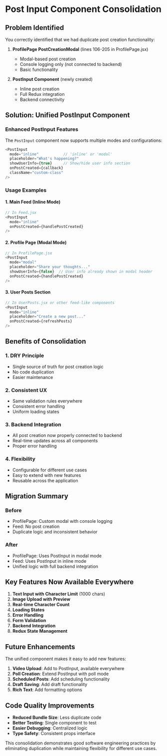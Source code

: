 # Post Input Component Consolidation

## Problem Identified

You correctly identified that we had duplicate post creation functionality:

1. **ProfilePage PostCreationModal** (lines 106-205 in ProfilePage.jsx)
   - Modal-based post creation
   - Console logging only (not connected to backend)
   - Basic functionality

2. **PostInput Component** (newly created)
   - Inline post creation
   - Full Redux integration
   - Backend connectivity

## Solution: Unified PostInput Component

### Enhanced PostInput Features

The `PostInput` component now supports multiple modes and configurations:

```javascript
<PostInput
  mode="inline"           // 'inline' or 'modal'
  placeholder="What's happening?"
  showUserInfo={true}     // Show/hide user info section
  onPostCreated={callback}
  className="custom-class"
/>
```

### Usage Examples

#### 1. Main Feed (Inline Mode)
```javascript
// In Feed.jsx
<PostInput 
  mode="inline"
  onPostCreated={handlePostCreated}
/>
```

#### 2. Profile Page (Modal Mode)
```javascript
// In ProfilePage.jsx
<PostInput
  mode="modal"
  placeholder="Share your thoughts..."
  showUserInfo={false}  // User info already shown in modal header
  onPostCreated={handlePostCreated}
/>
```

#### 3. User Posts Section
```javascript
// In UserPosts.jsx or other feed-like components
<PostInput 
  mode="inline"
  placeholder="Create a new post..."
  onPostCreated={refreshPosts}
/>
```

## Benefits of Consolidation

### 1. **DRY Principle**
- Single source of truth for post creation logic
- No code duplication
- Easier maintenance

### 2. **Consistent UX**
- Same validation rules everywhere
- Consistent error handling
- Uniform loading states

### 3. **Backend Integration**
- All post creation now properly connected to backend
- Real-time updates across all components
- Proper error handling

### 4. **Flexibility**
- Configurable for different use cases
- Easy to extend with new features
- Reusable across the application

## Migration Summary

### Before
- ProfilePage: Custom modal with console logging
- Feed: No post creation
- Duplicate logic and inconsistent behavior

### After
- ProfilePage: Uses PostInput in modal mode
- Feed: Uses PostInput in inline mode
- Unified logic with full backend integration

## Key Features Now Available Everywhere

1. **Text Input with Character Limit** (1000 chars)
2. **Image Upload with Preview**
3. **Real-time Character Count**
4. **Loading States**
5. **Error Handling**
6. **Form Validation**
7. **Backend Integration**
8. **Redux State Management**

## Future Enhancements

The unified component makes it easy to add new features:

1. **Video Upload**: Add to PostInput, available everywhere
2. **Poll Creation**: Extend PostInput with poll mode
3. **Scheduled Posts**: Add scheduling functionality
4. **Draft Saving**: Add draft functionality
5. **Rich Text**: Add formatting options

## Code Quality Improvements

- **Reduced Bundle Size**: Less duplicate code
- **Better Testing**: Single component to test
- **Easier Debugging**: Centralized logic
- **Type Safety**: Consistent props interface

This consolidation demonstrates good software engineering practices by eliminating duplication while maintaining flexibility for different use cases. 